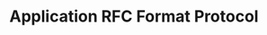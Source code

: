 # Application RFC Format Protocol

<!-- This file will contain the RFC format protocol for application development -->
